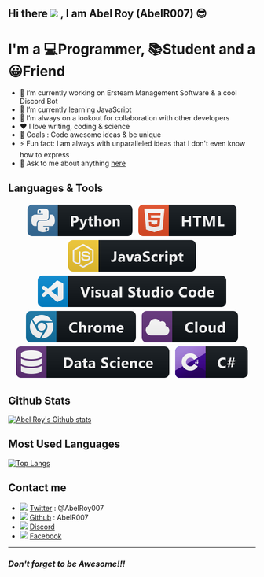 ## Hi there <img src="https://media.giphy.com/media/hvRJCLFzcasrR4ia7z/giphy.gif" width="25px"> , I am Abel Roy (AbelR007) 😎

# I'm a 💻Programmer, 📚Student and a 😀Friend
- 🔭 I’m currently working on Ersteam Management Software & a cool Discord Bot
- 🌱 I’m currently learning JavaScript
- 👯 I’m always on a lookout for collaboration with other developers
- ❤️ I love writing, coding & science
- 🥅 Goals : Code awesome ideas & be unique
- ⚡ Fun fact: I am always with unparalleled ideas that I don't even know how to express
- 💬 Ask to me about anything [here](https://github.com/abelr007/abelr007/issues)

## Languages & Tools

<p align="center">
  <img src="https://raw.githubusercontent.com/8bithemant/8bithemant/master/svg/dev/languages/python.svg" alt="python" style="vertical-align:top; margin:4px">
  <img src="https://raw.githubusercontent.com/8bithemant/8bithemant/master/svg/dev/languages/html.svg" alt="html" style="vertical-align:top; margin:4px">    
  <img src="https://raw.githubusercontent.com/8bithemant/8bithemant/master/svg/dev/languages/js.svg" alt="js" style="vertical-align:top; margin:4px">
  <img src="https://raw.githubusercontent.com/8bithemant/8bithemant/master/svg/dev/tools/visualstudio_code.svg" alt="vscode" style="vertical-align:top; margin:4px">
  <img src="https://raw.githubusercontent.com/8bithemant/8bithemant/master/svg/dev/misc/chrome.svg" alt="chrome" style="vertical-align:top; margin:4px">
  <img src="https://raw.githubusercontent.com/8bithemant/8bithemant/master/svg/dev/misc/cloud.svg" alt="cloud" style="vertical-align:top; margin:4px">
  <img src="https://raw.githubusercontent.com/8bithemant/8bithemant/master/svg/dev/misc/datascience.svg" alt="datascience" style="vertical-align:top; margin:4px">
  <img src="https://raw.githubusercontent.com/8bithemant/8bithemant/master/svg/dev/languages/csharp.svg" alt="csharp" style="vertical-align:top; margin:4px">
</p>

## Github Stats
<a href="https://github.com/anuraghazra/github-readme-stats">
  <img align="centre" src="https://github-readme-stats.vercel.app/api?username=abelr007&show_icons=true&theme=radical" alt="Abel Roy's Github stats" />
</a>

## Most Used Languages

[![Top Langs](https://github-readme-stats.vercel.app/api/top-langs/?username=abelr007&layout=compact)](https://github.com/anuraghazra/github-readme-stats)

## Contact me 
- <img src="https://bit.ly/3v4bwxk" width="15px"> [Twitter](https://www.twitter.com/abelroy007) : @AbelRoy007
- <img src = "https://cdn2.iconfinder.com/data/icons/font-awesome/1792/github-square-512.png" width="15px"> [Github](https://www.github.com/AbelR007) : AbelR007
- <img src="https://bit.ly/3tHPpfW" width="15px"> [Discord](https://www.discord.gg/sMPsGUD)
- <img src="https://bit.ly/3gwjnzz" width="15px"> [Facebook](https://www.facebook.com/abel.roy.9883)

---

### *Don't forget to be Awesome!!!* 

[//]: <> (  <img align="centre" src="https://github-readme-stats.vercel.app/api/top-langs/?username=abelr007&layout=compact&theme=radical" />)
